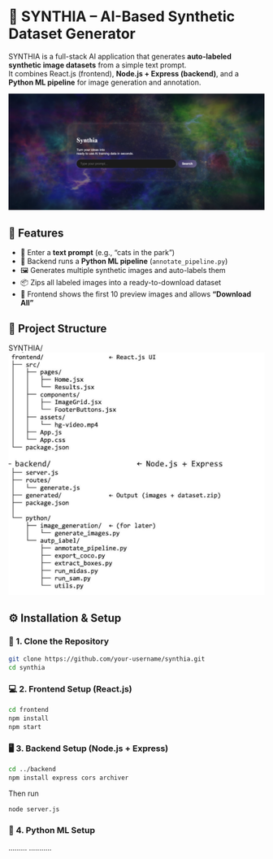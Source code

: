 # 🧩 SYNTHIA – AI-Based Synthetic Dataset Generator

SYNTHIA is a full-stack AI application that generates **auto-labeled synthetic image datasets** from a simple text prompt.  
It combines React.js (frontend), **Node.js + Express (backend)**, and a **Python ML pipeline** for image generation and annotation.

![image alt](https://github.com/annastudent2003/Synthia---AI-Powered-Image-Dataset-Generation/blob/00ab0837691551063042fba5235946101f44115e/images/Screenshot%202025-10-23%20234501.png)

## 🚀 Features
- 🎯 Enter a **text prompt** (e.g., “cats in the park”)  
- 🧠 Backend runs a **Python ML pipeline** (`annotate_pipeline.py`)  
- 🖼️ Generates multiple synthetic images and auto-labels them  
- 📦 Zips all labeled images into a ready-to-download dataset  
- 💾 Frontend shows the first 10 preview images and allows **“Download All”** 


## 🧱 Project Structure
SYNTHIA/
![image alt](https://github.com/annastudent2003/Synthia---AI-Powered-Image-Dataset-Generation/blob/f1bba68851d0647890430e81e7998ccc2aa1b7f5/images/a16eb651-1447-4bc3-86b9-fa81159b3c37.png)



## ⚙️ Installation & Setup

### 🧩 1. Clone the Repository
```bash
git clone https://github.com/your-username/synthia.git
cd synthia
```

### 💻 2. Frontend Setup (React.js)
```bash
cd frontend
npm install
npm start
```

### 🖥️ 3. Backend Setup (Node.js + Express)
```bash
cd ../backend
npm install express cors archiver
```
Then run
```bash
node server.js
```

### 🧠 4. Python ML Setup
.........
...........


